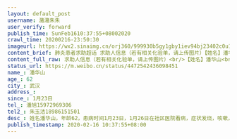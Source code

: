 ```yaml
---
layout: default_post
username: 潴潴朱朱
user_verify: forward
publish_time: SunFeb1610:37:55+08002020
crawl_time: 20200216-23:50:30
imageurl: https://wx2.sinaimg.cn/orj360/999930b5gy1gby1iev94bj23402c0u10.jpg,https://wx3.sinaimg.cn/orj360/999930b5gy1gby1igt3w3j23402c0kjo.jpg,https://wx4.sinaimg.cn/orj360/999930b5gy1gby1iir19fj23402c0npg.jpg,https://wx2.sinaimg.cn/orj360/999930b5gy1gby1ijg7skj20go0m8gr0.jpg
content_brief: 肺炎患者求助超话 求助人信息（若有相关化验单，请上传图片）【姓名】潘华山【年龄】62【所在城市】武汉【所在小区、社区]武昌区保善堤69号【患病时间】1月23日【联系方式】潘旭159 7296 9306【其他紧急联系人】朱玉洁18986151501【病情描述】 姓名潘华山，年龄62，患病时间1月23日，1月26 ...全文
content_full_raw: 求助人信息（若有相关化验单，请上传图片）<br/>【姓名】潘华山<br/>【年龄】62<br/>【所在城市】武汉<br/>【所在小区、社区]武昌区保善堤69号<br/>【患病时间】1月23日<br/>【联系方式】潘旭15972969306<br/>【其他紧急联系人】朱玉洁18986151501<br/>【病情描述】姓名潘华山，年龄62，患病时间1月23日，1月26日在社区医院看病，症状发烧，咳嗽，乏力，透不过气，1月29日在社区医院拍片提示肺炎，1月31日在陆总医院检查提示病毒性肺炎，医生称新冠可能性很大，比较严重，要求住院，但是无床位，已在社区登记，但一直无安排，2月4日一家三口在一医院做了核酸检测，结果是父亲和儿子阴性，母亲阳性，母亲现在方舱治疗中，儿子在酒店隔离，家里现在还剩父亲和90多岁的老奶奶，父亲现在症状比以前轻一点，但是走路还是喘气严重，还要照顾老奶奶，非常吃力，老奶奶暂无症状，2月12日社区安排父亲去人民医院做了核酸检测结果还是阴性，因为距离第一次父亲做ct已经大半个月了，父亲的病有一些好转，但是因为核酸检测结果无法确诊或排除，现在听说可以通过临床检查确诊病例，就向社区申请要求去医院做ct检查，但社区一直未带，先说要送父亲去医院，过几天又说要送父亲去隔离点，昨天又说要父亲和老奶奶居家隔离，理由是父亲如果去了隔离点或医院老奶奶年纪大了，社区照顾不过来，怕出事，还有就是怕父亲去医院又被感染了。但是这个家庭的现状是最开始出现病情的是父亲，而且情况危重，现在父亲一直得不到有效的救治，也无法排除是否新冠病人，还要每天买菜做饭照顾还无症状的奶奶，前天家里没有煤气了，还是父亲自己到外面换的一坛煤气，现在的诉求就是1，能够去医院做个ct检查，如果能排除新冠那就最好，需要问清医生治疗方法有无改变，如果确诊还是需要得到治疗，免得传染给其他人和老奶奶，老奶奶毕竟90多岁了，如果被传染上，后果不堪设想，2.因为武汉小区封闭，家里急需租用一台制氧机供父亲使用已缓解缺氧的症状，谢谢大家帮帮忙，谢谢谢谢
status_url: https://m.weibo.cn/status/4472542436098451
name_: 潘华山
age_: 62
city_: 武汉
address_: 
since_: 1月23日
tel_: 潘旭15972969306
tel2_: 朱玉洁18986151501
desc_: 姓名潘华山，年龄62，患病时间1月23日，1月26日在社区医院看病，症状发烧，咳嗽，乏力，透不过气，1月29日在社区医院拍片提示肺炎，1月31日在陆总医院检查提示病毒性肺炎，医生称新冠可能性很大，比较严重，要求住院，但是无床位，已在社区登记，但一直无安排，2月4日一家三口在一医院做了核酸检测，结果是父亲和儿子阴性，母亲阳性，母亲现在方舱治疗中，儿子在酒店隔离，家里现在还剩父亲和90多岁的老奶奶，父亲现在症状比以前轻一点，但是走路还是喘气严重，还要照顾老奶奶，非常吃力，老奶奶暂无症状，2月12日社区安排父亲去人民医院做了核酸检测结果还是阴性，因为距离第一次父亲做ct已经大半个月了，父亲的病有一些好转，但是因为核酸检测结果无法确诊或排除，现在听说可以通过临床检查确诊病例，就向社区申请要求去医院做ct检查，但社区一直未带，先说要送父亲去医院，过几天又说要送父亲去隔离点，昨天又说要父亲和老奶奶居家隔离，理由是父亲如果去了隔离点或医院老奶奶年纪大了，社区照顾不过来，怕出事，还有就是怕父亲去医院又被感染了。但是这个家庭的现状是最开始出现病情的是父亲，而且情况危重，现在父亲一直得不到有效的救治，也无法排除是否新冠病人，还要每天买菜做饭照顾还无症状的奶奶，前天家里没有煤气了，还是父亲自己到外面换的一坛煤气，现在的诉求就是1，能够去医院做个ct检查，如果能排除新冠那就最好，需要问清医生治疗方法有无改变，如果确诊还是需要得到治疗，免得传染给其他人和老奶奶，老奶奶毕竟90多岁了，如果被传染上，后果不堪设想，2.因为武汉小区封闭，家里急需租用一台制氧机供父亲使用已缓解缺氧的症状，谢谢大家帮帮忙，谢谢谢谢
publish_timestamp: 2020-02-16 10:37:55+08:00
---
```

